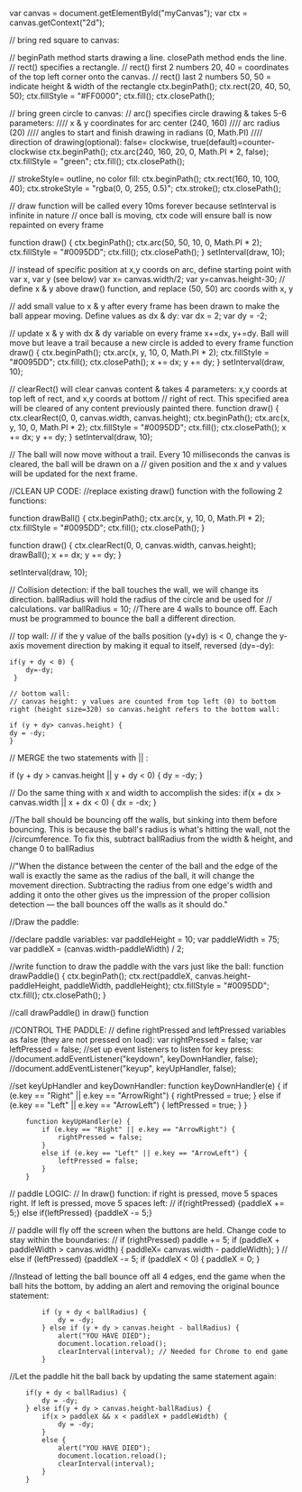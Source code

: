 var canvas = document.getElementById("myCanvas");
var ctx = canvas.getContext("2d");

// bring red square to canvas:

// beginPath method starts drawing a line. closePath method ends the line.
// rect() specifies a rectangle.
// rect() first 2 numbers 20, 40 = coordinates of the top left corner onto the canvas.
// rect() last 2 numbers 50, 50 = indicate height & width of the rectangle
ctx.beginPath();
ctx.rect(20, 40, 50, 50);
ctx.fillStyle = "#FF0000";
ctx.fill();
ctx.closePath();


// bring green circle to canvas:
// arc() specifies circle drawing & takes 5-6 parameters:
//// x & y coordinates for arc center (240, 160)
//// arc radius (20)
//// angles to start and finish drawing in radians (0, Math.PI)
//// direction of drawing(optional): false= clockwise, true(default)=counter-clockwise
ctx.beginPath();
ctx.arc(240, 160, 20, 0, Math.PI * 2, false);
ctx.fillStyle = "green";
ctx.fill();
ctx.closePath();


// strokeStyle= outline, no color fill:
ctx.beginPath();
ctx.rect(160, 10, 100, 40);
ctx.strokeStyle = "rgba(0, 0, 255, 0.5)";
ctx.stroke();
ctx.closePath();

// draw function will be called every 10ms forever because setInterval is infinite in nature
// once ball is moving, ctx code will ensure ball is now repainted on every frame

function draw() {
ctx.beginPath();
ctx.arc(50, 50, 10, 0, Math.PI * 2);
ctx.fillStyle = "#0095DD";
ctx.fill();
ctx.closePath();
}
setInterval(draw, 10);

// instead of specific position at x,y coords on arc, define starting point with var x, var y (see below)
var x= canvas.width/2;
var y=canvas.height-30;
// define x & y above draw() function, and replace (50, 50) arc coords with x, y

// add small value to x & y after every frame has been drawn to make the ball appear moving. Define values as dx & dy:
var dx = 2;
var dy = -2;

// update x & y with dx & dy variable on every frame x+=dx, y+=dy. Ball will move but leave a trail because a new circle
is added to every frame
function draw() {
ctx.beginPath();
ctx.arc(x, y, 10, 0, Math.PI * 2);
ctx.fillStyle = "#0095DD";
ctx.fill();
ctx.closePath();
x += dx;
y += dy;
}
setInterval(draw, 10);

// clearRect() will clear canvas content & takes 4 parameters: x,y coords at top left of rect, and x,y coords at bottom
// right of rect. This specified area will be cleared of any content previously painted there.
function draw() {
ctx.clearRect(0, 0, canvas.width, canvas.height);
ctx.beginPath();
ctx.arc(x, y, 10, 0, Math.PI * 2);
ctx.fillStyle = "#0095DD";
ctx.fill();
ctx.closePath();
x += dx;
y += dy;
}
setInterval(draw, 10);

// The ball will now move without a trail. Every 10 milliseconds the canvas is cleared, the ball will be drawn on a
// given position and the x and y values will be updated for the next frame.


//CLEAN UP CODE:
//replace existing draw() function with the following 2 functions:

function drawBall() {
ctx.beginPath();
ctx.arc(x, y, 10, 0, Math.PI * 2);
ctx.fillStyle = "#0095DD";
ctx.fill();
ctx.closePath();
}

function draw() {
ctx.clearRect(0, 0, canvas.width, canvas.height);
drawBall();
x += dx;
y += dy;
}

setInterval(draw, 10);

// Collision detection: if the ball touches the wall, we will change its direction. ballRadius will hold the radius of
the circle and be used for
// calculations. var ballRadius = 10;
//There are 4 walls to bounce off. Each must be programmed to bounce the ball a different direction.

// top wall:
// if the y value of the balls position (y+dy) is < 0, change the y-axis movement direction by making it equal to
    itself, reversed (dy=-dy):

    if(y + dy < 0) { 
        dy=-dy; 
     }

    // bottom wall: 
    // canvas height: y values are counted from top left (0) to bottom right (height size=320) so canvas.height refers to the bottom wall:
    
    if (y + dy> canvas.height) {
    dy = -dy;
    }

// MERGE the two statements with || : 

if (y + dy > canvas.height || y + dy < 0) {
    dy = -dy;
    }

// Do the same thing with x and width to accomplish the sides: 
if(x + dx > canvas.width || x + dx < 0) {
    dx = -dx;
}

//The ball should be bouncing off the walls, but sinking into them before bouncing. This is because the ball's radius is what's hitting the wall, not the 
//circumference. To fix this, subtract ballRadius from the width & height, and change 0 to ballRadius

//"When the distance between the center of the ball and the edge of the wall is exactly the same as the radius of the ball, it will change the movement direction. Subtracting the radius from one edge's width and adding it onto the other gives us the impression of the proper collision detection — the ball bounces off the walls as it should do."


//Draw the paddle:

//declare paddle variables:
var paddleHeight = 10;
var paddleWidth = 75;
var paddleX = (canvas.width-paddleWidth) / 2;

//write function to draw the paddle with the vars just like the ball: 
function drawPaddle() {
    ctx.beginPath();
    ctx.rect(paddleX, canvas.height-paddleHeight, paddleWidth, paddleHeight);
    ctx.fillStyle = "#0095DD";
    ctx.fill();
    ctx.closePath();
}

//call drawPaddle() in draw() function 


//CONTROL THE PADDLE: 
// define rightPressed and leftPressed variables as false (they are not pressed on load): var rightPressed = false; var leftPressed = false;
//set up event listeners to listen for key press: 
    //document.addEventListener("keydown", keyDownHandler, false);
    //document.addEventListener("keyup", keyUpHandler, false);

//set keyUpHandler and keyDownHandler: 
        function keyDownHandler(e) {
            if (e.key == "Right" || e.key == "ArrowRight") {
                rightPressed = true;
            }
            else if (e.key == "Left" || e.key == "ArrowLeft") {
                leftPressed = true;
            }
        }

        function keyUpHandler(e) {
            if (e.key == "Right" || e.key == "ArrowRight") {
                rightPressed = false;
            }
            else if (e.key == "Left" || e.key == "ArrowLeft") {
                leftPressed = false;
            }
        }

// paddle LOGIC: 
// In draw() function: if right is pressed, move 5 spaces right. If left is pressed, move 5 spaces left:
//         if(rightPressed) {paddleX += 5;} else if(leftPressed) {paddleX -= 5;}

// paddle will fly off the screen when the buttons are held. Change code to stay within the boundaries: 
        // if (rightPressed) paddle += 5; if (paddleX + paddleWidth > canvas.width) { paddleX= canvas.width - paddleWidth}; } 
        // else if (leftPressed) {paddleX -= 5; if (paddleX < 0) { paddleX = 0; }

//Instead of letting the ball bounce off all 4 edges, end the game when the ball hits the bottom, by adding an alert and removing the original bounce statement:

            if (y + dy < ballRadius) {
                dy = -dy;
            } else if (y + dy > canvas.height - ballRadius) {
                alert("YOU HAVE DIED");
                document.location.reload();
                clearInterval(interval); // Needed for Chrome to end game
            }

//Let the paddle hit the ball back by updating the same statement again: 

        if(y + dy < ballRadius) {
            dy = -dy;
        } else if(y + dy > canvas.height-ballRadius) {
            if(x > paddleX && x < paddleX + paddleWidth) {
                dy = -dy;
            }
            else {
                alert("YOU HAVE DIED");
                document.location.reload();
                clearInterval(interval);
            }
        }
    